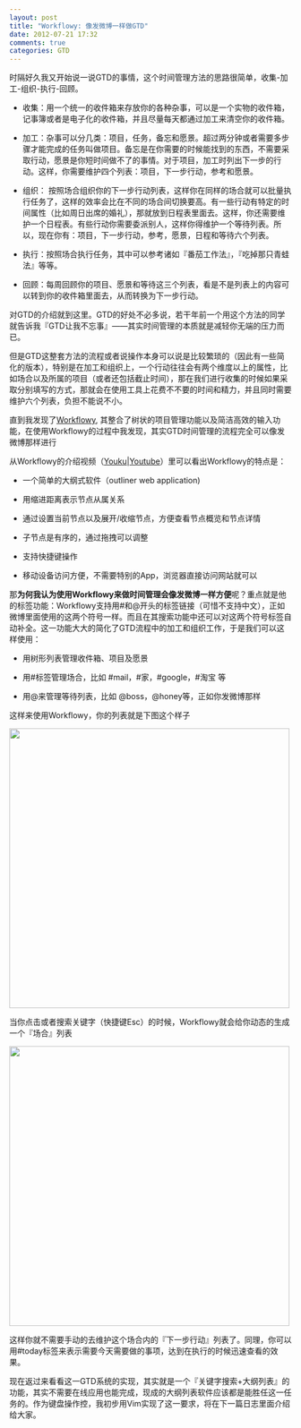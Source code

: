 ```yaml
---
layout: post
title: "Workflowy: 像发微博一样做GTD"
date: 2012-07-21 17:32
comments: true
categories: GTD
---
```


时隔好久我又开始说一说GTD的事情，这个时间管理方法的思路很简单，收集-加工-组织-执行-回顾。

- 收集：用一个统一的收件箱来存放你的各种杂事，可以是一个实物的收件箱，记事簿或者是电子化的收件箱，并且尽量每天都通过加工来清空你的收件箱。

- 加工：杂事可以分几类：项目，任务，备忘和愿景。超过两分钟或者需要多步骤才能完成的任务叫做项目。备忘是在你需要的时候能找到的东西，不需要采取行动，愿景是你短时间做不了的事情。对于项目，加工时列出下一步的行动。这样，你需要维护四个列表：项目，下一步行动，参考和愿景。

- 组织： 按照场合组织你的下一步行动列表，这样你在同样的场合就可以批量执行任务了，这样的效率会比在不同的场合间切换要高。有一些行动有特定的时间属性（比如周日出席的婚礼），那就放到日程表里面去。这样，你还需要维护一个日程表。有些行动你需要委派别人，这样你得维护一个等待列表。所以，现在你有：项目，下一步行动，参考，愿景，日程和等待六个列表。

- 执行：按照场合执行任务，其中可以参考诸如『番茄工作法』，『吃掉那只青蛙法』等等。

- 回顾：每周回顾你的项目、愿景和等待这三个列表，看是不是列表上的内容可以转到你的收件箱里面去，从而转换为下一步行动。

对GTD的介绍就到这里。GTD的好处不必多说，若干年前一个用这个方法的同学就告诉我『GTD让我不忘事』——其实时间管理的本质就是减轻你无端的压力而已。

但是GTD这整套方法的流程或者说操作本身可以说是比较繁琐的（因此有一些简化的版本），特别是在加工和组织上，一个行动往往会有两个维度以上的属性，比如场合以及所属的项目（或者还包括截止时间），那在我们进行收集的时候如果采取分别填写的方式，那就会在使用工具上花费不不要的时间和精力，并且同时需要维护六个列表，负担不能说不小。

直到我发现了[Workflowy](http://www.workflowy.com), 其整合了树状的项目管理功能以及简洁高效的输入功能，在使用Workflowy的过程中我发现，其实GTD时间管理的流程完全可以像发微博那样进行

从Workflowy的介绍视频（[Youku](http://v.youku.com/v_show/id_XMjIwMTE4ODcy.html)|[Youtube](http://www.youtube.com/watch?v=CSmbnaPZVHE)）里可以看出Workflowy的特点是：

- 一个简单的大纲式软件（outliner web application)

- 用缩进距离表示节点从属关系

- 通过设置当前节点以及展开/收缩节点，方便查看节点概览和节点详情

- 子节点是有序的，通过拖拽可以调整

- 支持快捷键操作

- 移动设备访问方便，不需要特别的App，浏览器直接访问网站就可以

那**为何我认为使用Workflowy来做时间管理会像发微博一样方便**呢？重点就是他的标签功能：Workflowy支持用#和@开头的标签链接（可惜不支持中文），正如微博里面使用的这两个符号一样。而且在其搜索功能中还可以对这两个符号标签自动补全。这一功能大大的简化了GTD流程中的加工和组织工作，于是我们可以这样使用：

- 用树形列表管理收件箱、项目及愿景

- 用#标签管理场合，比如 #mail，#家，#google，#淘宝 等

- 用@来管理等待列表，比如 @boss，@honey等，正如你发微博那样

这样来使用Workflowy，你的列表就是下图这个样子

<img src="http://ww4.sinaimg.cn/large/640a227egw1dv9a65twfaj.jpg" width="500" />

当你点击或者搜索关键字（快捷键Esc）的时候，Workflowy就会给你动态的生成一个『场合』列表

<img src="http://ww3.sinaimg.cn/large/640a227egw1dv9cdpjap6j.jpg" width="500" />

这样你就不需要手动的去维护这个场合内的『下一步行动』列表了。同理，你可以用#today标签来表示需要今天需要做的事项，达到在执行的时候迅速查看的效果。

现在返过来看看这一GTD系统的实现，其实就是一个『关键字搜索+大纲列表』的功能，其实不需要在线应用也能完成，现成的大纲列表软件应该都是能胜任这一任务的。作为键盘操作控，我初步用Vim实现了这一要求，将在下一篇日志里面介绍给大家。
